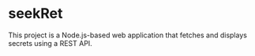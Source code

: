 # seekRet
This project is a Node.js-based web application that fetches and displays secrets using a REST API. 

